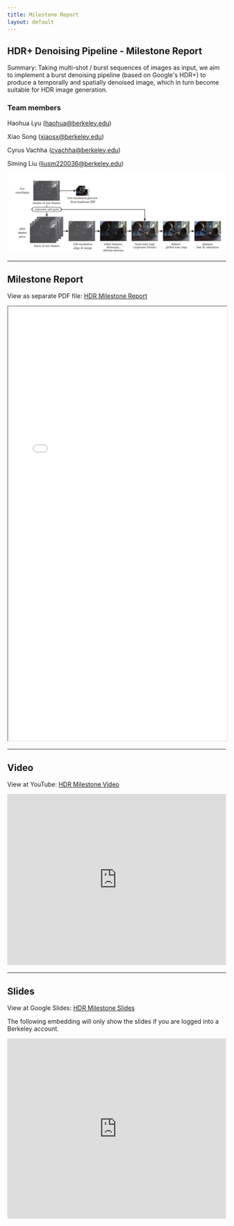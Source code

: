 ```yaml
---
title: Milestone Report
layout: default
---
```


## HDR+ Denoising Pipeline - Milestone Report

Summary: Taking multi-shot / burst sequences of images as input, we aim to implement a burst denoising pipeline (based on Google's HDR+) to produce a temporally and spatially denoised image, which in turn become suitable for HDR image generation. 

### Team members
Haohua Lyu ([haohua@berkeley.edu](mailto:haohua@berkeley.edu))

Xiao Song ([xiaosx@berkeley.edu](mailto:xiaosx@berkeley.edu))

Cyrus Vachha ([cvachha@berkeley.edu](mailto:cvachha@berkeley.edu))

Siming Liu ([liusm220036@berkeley.edu](mailto:liusm220036@berkeley.edu))


<img src="img/pipeline.png">

---

## Milestone Report

View as separate PDF file: [HDR Milestone Report](CS_184_284A_Final_Project_Milestone_HDR.pdf)

<iframe src="CS_184_284A_Final_Project_Milestone_HDR.pdf" width="100%" height="1000"></iframe>

---

## Video

View at YouTube: [HDR Milestone Video](https://youtu.be/lYK3vGGD1II)

<iframe width="100%" height="394" src="https://www.youtube.com/embed/lYK3vGGD1II" title="YouTube video player" frameborder="0" allow="accelerometer; autoplay; clipboard-write; encrypted-media; gyroscope; picture-in-picture" allowfullscreen></iframe>

---

## Slides

View at Google Slides: [HDR Milestone Slides](https://docs.google.com/presentation/d/1qqvNpkDU73VUGD2vifNmQG8hGs0QnIM6pYYcJUwDR_I/edit?usp=sharing)

The following embedding will only show the slides if you are logged into a Berkeley account.

<iframe src="https://docs.google.com/presentation/d/e/2PACX-1vRkj5amj5lBx9vuv9oOPslXLTrcsgQuFT19T22RNyDCPmMfCswGqMacS4Y-zx-KFb7Hk08QWB_YhdZT/embed?start=false&loop=false&delayms=3000" frameborder="0" width="100%" height="415" allowfullscreen="true" mozallowfullscreen="true" webkitallowfullscreen="true"></iframe>
